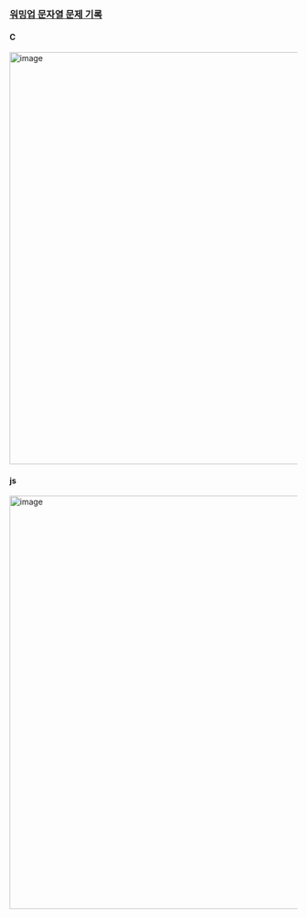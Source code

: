 ### [워밍업 문자열 문제 기록](https://leetcode.com/problems/longest-palindrome/)

#### C
<img width="722" alt="image" src="https://user-images.githubusercontent.com/26342757/211149413-da19a247-7f29-45d4-8d9f-778956091f0f.png">

#### js
<img width="724" alt="image" src="https://user-images.githubusercontent.com/26342757/211150290-c578b709-b302-4e65-a585-8107dfe86d80.png">